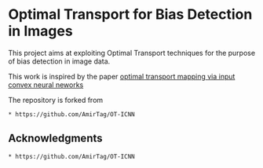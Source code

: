 # Optimal Transport for Bias Detection in Images
This project aims at exploiting Optimal Transport techniques for the purpose of bias detection in image data.

This work is inspired by the paper [optimal transport mapping via input convex neural neworks](https://arxiv.org/abs/1908.10962)

The repository is forked from 
```
* https://github.com/AmirTag/OT-ICNN
```

## Acknowledgments
```
* https://github.com/AmirTag/OT-ICNN
```

